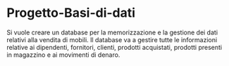 # Progetto-Basi-di-dati
Si vuole creare un database per la memorizzazione e la gestione dei dati relativi alla vendita di mobili. Il database va a gestire tutte le informazioni relative ai dipendenti, fornitori, clienti, prodotti acquistati, prodotti presenti in magazzino e ai movimenti di denaro.
